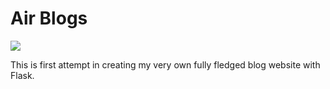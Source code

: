 # Air Blogs
<img src="https://raw.githubusercontent.com/bose-aritra2003/my-blog-website/master/static/assets/favicon.ico"></img>
<p>
This is first attempt in creating my very own fully fledged blog website with Flask.
</p>
